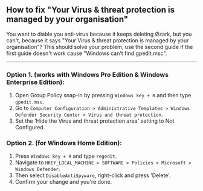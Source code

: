## How to fix "Your Virus & threat protection is managed by your organisation"
You want to diable you anti-virus because it keeps deleting Øzark, but you can't, because it says "Your Virus & threat protection is managed by your organisation"? This should solve your problem, use the second guide if the first guide doesn't work cause "Windows can't find gpedit.msc".
___
### Option 1. (works with Windows Pro Edition & Windows Enterprise Edition):
1. Open Group Policy snap-in by pressing `Windows key + R` and then type `gpedit.msc`.
2. Go to `Computer Configuration > Administrative Templates > Windows Defender Security Center > Virus and threat protection`.
3. Set the 'Hide the Virus and threat protection area' setting to Not Configured.

### Option 2. (for Windows Home Edition):
1. Press `Windows key + R` and type `regedit`.
2. Navigate to `HKEY_LOCAL_MACHINE > SOFTWARE > Policies > Microsoft > Windows Defender`.
3. Then select `DisableAntiSpyware`, right-click and press 'Delete'.
4. Confirm your change and you're done.
